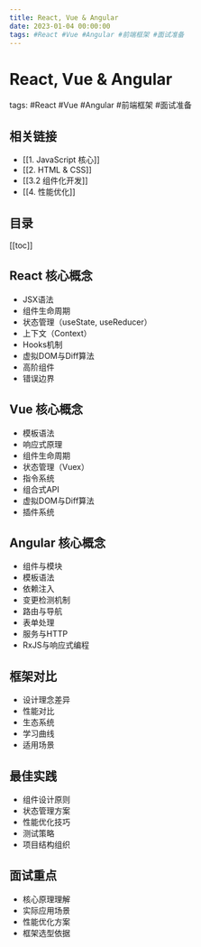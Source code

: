 ```yaml
---
title: React, Vue & Angular
date: 2023-01-04 00:00:00
tags: #React #Vue #Angular #前端框架 #面试准备
---
```


# React, Vue & Angular
tags: #React #Vue #Angular #前端框架 #面试准备

## 相关链接
- [[1. JavaScript 核心]]
- [[2. HTML & CSS]]
- [[3.2 组件化开发]]
- [[4. 性能优化]]

## 目录
[[toc]]

## React 核心概念
- JSX语法
- 组件生命周期
- 状态管理（useState, useReducer）
- 上下文（Context）
- Hooks机制
- 虚拟DOM与Diff算法
- 高阶组件
- 错误边界

## Vue 核心概念
- 模板语法
- 响应式原理
- 组件生命周期
- 状态管理（Vuex）
- 指令系统
- 组合式API
- 虚拟DOM与Diff算法
- 插件系统

## Angular 核心概念
- 组件与模块
- 模板语法
- 依赖注入
- 变更检测机制
- 路由与导航
- 表单处理
- 服务与HTTP
- RxJS与响应式编程

## 框架对比
- 设计理念差异
- 性能对比
- 生态系统
- 学习曲线
- 适用场景

## 最佳实践
- 组件设计原则
- 状态管理方案
- 性能优化技巧
- 测试策略
- 项目结构组织

## 面试重点
- 核心原理理解
- 实际应用场景
- 性能优化方案
- 框架选型依据
